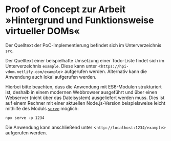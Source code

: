 # Proof of Concept zur Arbeit »Hintergrund und Funktionsweise virtueller DOMs«

Der Quelltext der PoC-Implementierung befindet sich im Unterverzeichnis `src`.

Der Quelltext einer beispielhafte Umsetzung einer Todo-Liste findet sich im Unterverzeichnis `example`. Diese kann unter <`https://hpi-vdom.netlify.com/example`> aufgerufen werden. Alternativ kann die Anwendung auch lokal aufgerufen werden.

Hierbei bitte beachten, dass die Anwendung mit ES6-Modulen strukturiert ist, deshalb in einem modernen Webbrowser ausgeführt und über einen Webserver (nicht über das Dateisystem) ausgeliefert werden muss. Dies ist auf einem Rechner mit einer aktuellen Node.js-Version beispielsweise leicht mithilfe des Moduls [`serve`](https://www.npmjs.com/package/serve) möglich:

```
npx serve -p 1234
```

Die Anwendung kann anschließend unter <`http://localhost:1234/example`> aufgerufen werden.
